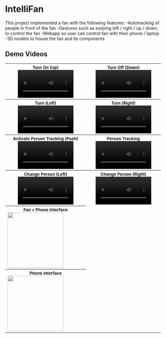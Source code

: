 # IntelliFan
This project implemented a fan with the following features:
-Autotracking of people in front of the fan
-Gestures such as swiping left / right / up / down, to control the fan
-Webapp so user can control fan with their phone / laptop
-3D models to house the fan and its components

## Demo Videos
<table>
  
<tr>
  
<th align="center">
<small>Turn On (Up)</small>
<video src='https://github.com/user-attachments/assets/34af48d3-125a-4831-8df4-11eee752b68b' width=180></video>
</th>

<th align="center">
<small>Turn Off (Down)</small>
<video src='https://github.com/user-attachments/assets/2ebcd7f2-937f-46ff-b61b-a43e5f5f2be0' width=180/></video>
</th>

</tr>

<tr>
  
<th align="center">
<small>Turn (Left)</small>
<video src='https://github.com/user-attachments/assets/a7d5c35e-6d0c-4e75-ad39-ca346158de2c' width=180/></video>
</th>
  
<th align="center">
<small>Turn (Right)</small>
<video src='https://github.com/user-attachments/assets/9fe7959b-e4da-4ded-935b-c23732035c80' width=180/></video>
</th>
  
</tr>

<tr>
  
<th align="center">
<small>Activate Person Tracking (Push)</small>
<video src='https://github.com/user-attachments/assets/fc57ce63-2856-483f-b487-e727094a77c3' width=180/></video>
</th>
  
<th align="center">
<small>Person Tracking</small>
<video src='https://github.com/user-attachments/assets/445edbf3-a660-4a0f-84dc-7d0adf8acead' width=180/></video>
</th>
  
</tr>

<tr>
  
<th align="center">
<small>Change Person (Left)</small>
<video src='https://github.com/user-attachments/assets/3c885a8b-cd1f-41d3-8687-49c4ffd364c1' width=180/></video>
</th>
  
<th align="center">
<small>Change Person (Right)</small>
<video src='https://github.com/user-attachments/assets/9f6676e9-851d-4928-b4ec-0806f0841664' width=180/></video>
</th>
  
</tr>

<tr>
  
<th align="center" style="display: flex; flex-direction: column">
<small>Fan + Phone Interface</small>
<img src='https://github.com/user-attachments/assets/4c78e68e-ed5b-43d4-a557-06008b673f71' width=180></img>
</th>

<th align="center" style="display: flex; flex-direction: column">
<small>Phone Interface</small>
<img src='https://github.com/user-attachments/assets/5e861817-e366-432e-806f-c15522aa40db' width=180></img>
</th>

</tr>

</table>





